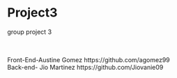# Project3
group project 3

<br>
<br>
Front-End-Austine Gomez https://github.com/agomez99
<br>
Back-end- Jio Martinez https://github.com/Jiovanie09


